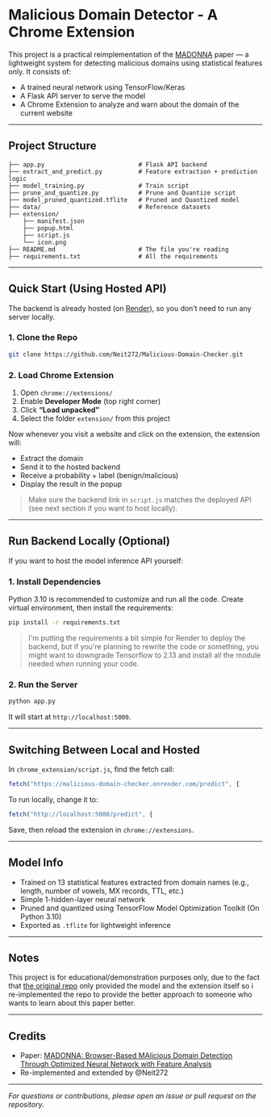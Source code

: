 # Malicious Domain Detector - A Chrome Extension

This project is a practical reimplementation of the [MADONNA](https://doi.org/10.1007/978-3-031-56326-3_20) paper — a lightweight system for detecting malicious domains using statistical features only. It consists of:

- A trained neural network using TensorFlow/Keras
- A Flask API server to serve the model
- A Chrome Extension to analyze and warn about the domain of the current website

---

## Project Structure

```
├── app.py                          # Flask API backend
├── extract_and_predict.py          # Feature extraction + prediction logic
├── model_training.py               # Train script
├── prune_and_quantize.py           # Prune and Quantize script
├── model_pruned_quantized.tflite   # Pruned and Quantized model
├── data/                           # Reference datasets
├── extension/
    ├── manifest.json
    ├── popup.html
    ├── script.js
    └── icon.png
├── README.md                       # The file you're reading
├── requirements.txt                # All the requirements
```

---

## Quick Start (Using Hosted API)

The backend is already hosted (on [Render](https://malicious-domain-checker.onrender.com)), so you don’t need to run any server locally.

### 1. Clone the Repo

```bash
git clone https://github.com/Neit272/Malicious-Domain-Checker.git
```

### 2. Load Chrome Extension

1. Open `chrome://extensions/`
2. Enable **Developer Mode** (top right corner)
3. Click **“Load unpacked”**
4. Select the folder `extension/` from this project

Now whenever you visit a website and click on the extension, the extension will:
- Extract the domain
- Send it to the hosted backend
- Receive a probability + label (benign/malicious)
- Display the result in the popup

> Make sure the backend link in `script.js` matches the deployed API (see next section if you want to host locally).

---

## Run Backend Locally (Optional)

If you want to host the model inference API yourself:

### 1. Install Dependencies

Python 3.10 is recommended to customize and run all the code. Create virtual environment, then install the requirements:

```bash
pip install -r requirements.txt
```
> I'm putting the requirements a bit simple for Render to deploy the backend, but if you're planning to rewrite the code or something, you might want to downgrade Tensorflow to 2.13 and install all the module needed when running your code.

### 2. Run the Server

```bash
python app.py
```

It will start at `http://localhost:5000`.

---

## Switching Between Local and Hosted

In `chrome_extension/script.js`, find the fetch call:

```js
fetch("https://malicious-domain-checker.onrender.com/predict", {
```

To run locally, change it to:

```js
fetch("http://localhost:5000/predict", {
```

Save, then reload the extension in `chrome://extensions`.

---

## Model Info

- Trained on 13 statistical features extracted from domain names (e.g., length, number of vowels, MX records, TTL, etc.)
- Simple 1-hidden-layer neural network
- Pruned and quantized using TensorFlow Model Optimization Toolkit (On Python 3.10)
- Exported as `.tflite` for lightweight inference

---

## Notes

This project is for educational/demonstration purposes only, due to the fact that [the original repo](https://github.com/softwaresec-labs/MADONNA) only provided the model and the extension itself so i re-implemented the repo to provide the better approach to someone who wants to learn about this paper better.

---

## Credits

- Paper: [MADONNA: Browser-Based MAlicious Domain Detection Through Optimized Neural Network with Feature Analysis](https://doi.org/10.1007/978-3-031-56326-3_20)
- Re-implemented and extended by @Neit272

---

_For questions or contributions, please open an issue or pull request on the repository._
